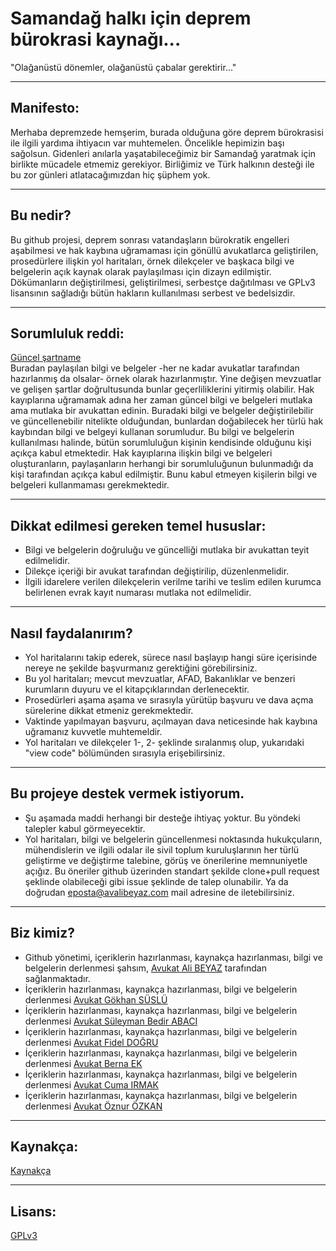 # Samandağ halkı için deprem bürokrasi kaynağı...  
  
"Olağanüstü dönemler, olağanüstü çabalar gerektirir..."  
  
------
## Manifesto:
Merhaba depremzede hemşerim, burada olduğuna göre deprem bürokrasisi ile ilgili yardıma ihtiyacın var muhtemelen. Öncelikle hepimizin başı sağolsun. Gidenleri anılarla yaşatabileceğimiz bir Samandağ yaratmak için birlikte mücadele etmemiz gerekiyor. Birliğimiz ve Türk halkının desteği ile bu zor günleri atlatacağımızdan hiç şüphem yok.  
  
  ------
## Bu nedir?  
Bu github projesi, deprem sonrası vatandaşların bürokratik engelleri aşabilmesi ve hak kaybına uğramaması için gönüllü avukatlarca geliştirilen, prosedürlere ilişkin yol haritaları, örnek dilekçeler ve başkaca bilgi ve belgelerin açık kaynak olarak paylaşılması için dizayn edilmiştir. Dökümanların değiştirilmesi, geliştirilmesi, serbestçe dağıtılması ve GPLv3 lisansının sağladığı bütün hakların kullanılması serbest ve bedelsizdir.  
  
  ------
## Sorumluluk reddi:  
[Güncel şartname](https://github.com/symbuzzer/samandag-deprem/blob/main/SORUMLULUK%20REDD%C4%B0.md)  
Buradan paylaşılan bilgi ve belgeler -her ne kadar avukatlar tarafından hazırlanmış da olsalar- örnek olarak hazırlanmıştır. Yine değişen mevzuatlar ve gelişen şartlar doğrultusunda bunlar geçerliliklerini yitirmiş olabilir. Hak kayıplarına uğramamak adına her zaman güncel bilgi ve belgeleri mutlaka ama mutlaka bir avukattan edinin. Buradaki bilgi ve belgeler değiştirilebilir ve güncellenebilir nitelikte olduğundan, bunlardan doğabilecek her türlü hak kaybından bilgi ve belgeyi kullanan sorumludur. Bu bilgi ve belgelerin kullanılması halinde, bütün sorumluluğun kişinin kendisinde olduğunu kişi açıkça kabul etmektedir. Hak kayıplarına ilişkin bilgi ve belgeleri oluşturanların, paylaşanların herhangi bir sorumluluğunun bulunmadığı da kişi tarafından açıkça kabul edilmiştir. Bunu kabul etmeyen kişilerin bilgi ve belgeleri kullanmaması gerekmektedir.  
  
------
## Dikkat edilmesi gereken temel hususlar:  
- Bilgi ve belgelerin doğruluğu ve güncelliği mutlaka bir avukattan teyit edilmelidir.  
- Dilekçe içeriği bir avukat tarafından değiştirilip, düzenlenmelidir.  
- İlgili idarelere verilen dilekçelerin verilme tarihi ve teslim edilen kurumca belirlenen evrak kayıt numarası mutlaka not edilmelidir.  
  
------
## Nasıl faydalanırım?  
- Yol haritalarını takip ederek, sürece nasıl başlayıp hangi süre içerisinde nereye ne şekilde başvurmanız gerektiğini görebilirsiniz.  
- Bu yol haritaları; mevcut mevzuatlar, AFAD, Bakanlıklar ve benzeri kurumların duyuru ve el kitapçıklarından derlenecektir.  
- Prosedürleri aşama aşama ve sırasıyla yürütüp başvuru ve dava açma sürelerine dikkat etmeniz gerekmektedir.  
- Vaktinde yapılmayan başvuru, açılmayan dava neticesinde hak kaybına uğramanız kuvvetle muhtemeldir.  
- Yol haritaları ve dilekçeler 1-, 2- şeklinde sıralanmış olup, yukarıdaki "view code" bölümünden sırasıyla erişebilirsiniz.  
  
------
## Bu projeye destek vermek istiyorum.  
- Şu aşamada maddi herhangi bir desteğe ihtiyaç yoktur. Bu yöndeki talepler kabul görmeyecektir.  
- Yol haritaları, bilgi ve belgelerin güncellenmesi noktasında hukukçuların, mühendislerin ve ilgili odalar ile sivil toplum kuruluşlarının her türlü geliştirme ve değiştirme talebine, görüş ve önerilerine memnuniyetle açığız. Bu öneriler github üzerinden standart şekilde clone+pull request şeklinde olabileceği gibi issue şeklinde de talep olunabilir. Ya da doğrudan eposta@avalibeyaz.com mail adresine de iletebilirsiniz.  
  
------
## Biz kimiz?  
- Github yönetimi, içeriklerin hazırlanması, kaynakça hazırlanması, bilgi ve belgelerin derlenmesi şahsım, [Avukat Ali BEYAZ](https://avalibeyaz.com) tarafından sağlanmaktadır.  
- İçeriklerin hazırlanması, kaynakça hazırlanması, bilgi ve belgelerin derlenmesi [Avukat Gökhan SÜSLÜ](https://www.google.com/search?q=Avukat+G%C3%B6khan+S%C3%9CSL%C3%9C)  
- İçeriklerin hazırlanması, kaynakça hazırlanması, bilgi ve belgelerin derlenmesi [Avukat Süleyman Bedir ABACI](https://www.google.com/search?q=Avukat+S%C3%BCleyman+Bedir+ABACI)  
- İçeriklerin hazırlanması, kaynakça hazırlanması, bilgi ve belgelerin derlenmesi [Avukat Fidel DOĞRU](https://www.google.com/search?q=Av.+Fidel+DO%C4%9ERU)  
- İçeriklerin hazırlanması, kaynakça hazırlanması, bilgi ve belgelerin derlenmesi [Avukat Berna EK](https://www.google.com/search?q=Av.+Berna+EK)  
- İçeriklerin hazırlanması, kaynakça hazırlanması, bilgi ve belgelerin derlenmesi [Avukat Cuma IRMAK](https://www.google.com/search?q=Av.+Cuma+IRMAK)  
- İçeriklerin hazırlanması, kaynakça hazırlanması, bilgi ve belgelerin derlenmesi [Avukat Öznur ÖZKAN](https://www.google.com/search?q=Av.+%C3%96znur+%C3%96ZKAN)  
  
------
## Kaynakça: 
[Kaynakça](https://github.com/symbuzzer/samandag-deprem/blob/main/KAYNAKÇA.md)  
  
------
## Lisans: 
[GPLv3](https://github.com/symbuzzer/samandag-deprem/blob/main/LICENSE)  

